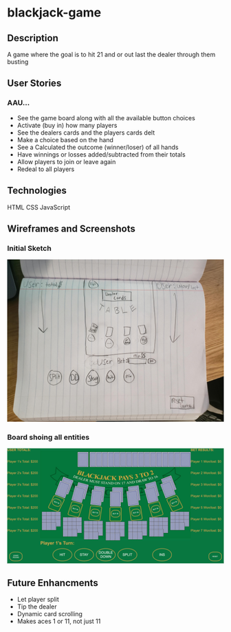# blackjack-game

## Description
A game where the goal is to hit 21 and or out last the dealer through them busting

## User Stories

### AAU...
- See the game board along with all the available button choices
- Activate (buy in) how many players
- See the dealers cards and the players cards delt
- Make a choice based on the hand
- See a Calculated the outcome (winner/loser) of all hands
- Have winnings or losses added/subtracted from their totals 
- Allow players to join or leave again
- Redeal to all players

## Technologies
HTML
CSS
JavaScript

## Wireframes and Screenshots
### Initial Sketch
![Sketch](img/rough-sketch.jpg)

### Board shoing all entities
![All Board Entities](img/board-entities.png)

## Future Enhancments
- Let player split
- Tip the dealer
- Dynamic card scrolling
- Makes aces 1 or 11, not just 11